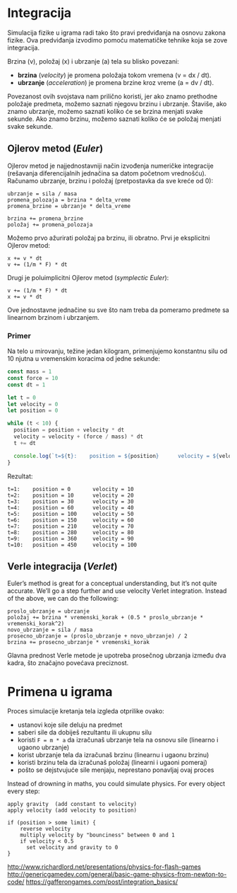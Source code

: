 # Integracija

Simulacija fizike u igrama radi tako što pravi predviđanja na osnovu zakona fizike. Ova predviđanja izvodimo pomoću matematičke tehnike koja se zove integracija.

Brzina (v), položaj (x) i ubrzanje (a) tela su blisko povezani: 
- **brzina** (*velocity*) je promena položaja tokom vremena (v = dx / dt). 
- **ubrzanje** (*acceleration*) je promena brzine kroz vreme (a = dv / dt). 

Povezanost ovih svojstava nam prilično koristi, jer ako znamo prethodne položaje predmeta, možemo saznati njegovu brzinu i ubrzanje. Štaviše, ako znamo ubrzanje, možemo saznati koliko će se brzina menjati svake sekunde. Ako znamo brzinu, možemo saznati koliko će se položaj menjati svake sekunde.

## Ojlerov metod (*Euler*)

Ojlerov metod je najjednostavniji način izvođenja numeričke integracije (rešavanja diferencijalnih jednačina sa datom početnom vrednošću). Računamo ubrzanje, brzinu i položaj (pretpostavka da sve kreće od 0):

```
ubrzanje = sila / masa
promena_polozaja = brzina * delta_vreme
promena_brzine = ubrzanje * delta_vreme

brzina += promena_brzine
položaj += promena_polozaja
```

Možemo prvo ažurirati položaj pa brzinu, ili obratno. Prvi je eksplicitni Ojlerov metod:

```
x += v * dt
v += (1/m * F) * dt
```

Drugi je poluimplicitni Ojlerov metod (*symplectic Euler*):

```
v += (1/m * F) * dt
x += v * dt
```

Ove jednostavne jednačine su sve što nam treba da pomeramo predmete sa linearnom brzinom i ubrzanjem.

### Primer

Na telo u mirovanju, težine jedan kilogram, primenjujemo konstantnu silu od 10 njutna u vremenskim koracima od jedne sekunde:

```js
const mass = 1
const force = 10
const dt = 1

let t = 0
let velocity = 0
let position = 0

while (t < 10) {
  position = position + velocity * dt
  velocity = velocity + (force / mass) * dt
  t += dt

  console.log(`t=${t}:    position = ${position}      velocity = ${velocity}`)
}
```

Rezultat:
```
t=1:    position = 0       velocity = 10
t=2:    position = 10      velocity = 20
t=3:    position = 30      velocity = 30
t=4:    position = 60      velocity = 40
t=5:    position = 100     velocity = 50
t=6:    position = 150     velocity = 60
t=7:    position = 210     velocity = 70
t=8:    position = 280     velocity = 80
t=9:    position = 360     velocity = 90
t=10:   position = 450     velocity = 100
```

## Verle integracija (*Verlet*)

Euler’s method is great for a conceptual understanding, but it’s not quite accurate. We’ll go a step further and use velocity Verlet integration. Instead of the above, we can do the following:

```
proslo_ubrzanje = ubrzanje
položaj += brzina * vremenski_korak + (0.5 * proslo_ubrzanje * vremenski_korak^2)
novo_ubrzanje = sila / masa
prosecno_ubrzanje = (proslo_ubrzanje + novo_ubrzanje) / 2
brzina += prosecno_ubrzanje * vremenski_korak
```

Glavna prednost Verle metode je upotreba prosečnog ubrzanja između dva kadra, što značajno povećava preciznost.

# Primena u igrama

Proces simulacije kretanja tela izgleda otprilike ovako:
<!-- * izračunaj svojstva mase za predmet (masa, centar mase, momenat inercije) -->
* ustanovi koje sile deluju na predmet
* saberi sile da dobiješ rezultantu ili ukupnu silu
* koristi `F = m * a` da izračunaš ubrzanje tela na osnovu sile (linearno i ugaono ubrzanje)
* korist ubrzanje tela da izračunaš brzinu (linearnu i ugaonu brzinu)
* koristi brzinu tela da izračunaš položaj (linearni i ugaoni pomeraj)
* pošto se dejstvujuće sile menjaju, neprestano ponavljaj ovaj proces

Instead of drowning in maths, you could simulate physics. For every object every step:

```
apply gravity  (add constant to velocity)
apply velocity (add velocity to position)

if (position > some limit) {
    reverse velocity
    multiply velocity by "bounciness" between 0 and 1
    if velocity < 0.5
      set velocity and gravity to 0
}
```

http://www.richardlord.net/presentations/physics-for-flash-games
http://genericgamedev.com/general/basic-game-physics-from-newton-to-code/
https://gafferongames.com/post/integration_basics/